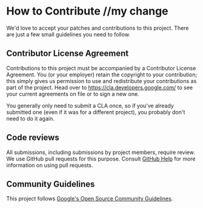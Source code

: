 # How to Contribute //my change

We'd love to accept your patches and contributions to this project. There are
just a few small guidelines you need to follow.

## Contributor License Agreement

Contributions to this project must be accompanied by a Contributor License
Agreement. You (or your employer) retain the copyright to your contribution;
this simply gives us permission to use and redistribute your contributions as
part of the project. Head over to <https://cla.developers.google.com/> to see
your current agreements on file or to sign a new one.

You generally only need to submit a CLA once, so if you've already submitted one
(even if it was for a different project), you probably don't need to do it
again.

## Code reviews

All submissions, including submissions by project members, require review. We
use GitHub pull requests for this purpose. Consult
[GitHub Help](https://help.github.com/articles/about-pull-requests/) for more
information on using pull requests.

## Community Guidelines

This project follows [Google's Open Source Community
Guidelines](https://opensource.google.com/conduct/).
